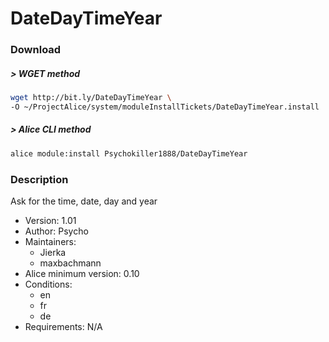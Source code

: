 # DateDayTimeYear

### Download

##### > WGET method
```bash
wget http://bit.ly/DateDayTimeYear \
-O ~/ProjectAlice/system/moduleInstallTickets/DateDayTimeYear.install
```

##### > Alice CLI method
```bash
alice module:install Psychokiller1888/DateDayTimeYear
```

### Description
Ask for the time, date, day and year

- Version: 1.01
- Author: Psycho
- Maintainers:
  - Jierka
  - maxbachmann
- Alice minimum version: 0.10
- Conditions:
  - en
  - fr
  - de
- Requirements: N/A
